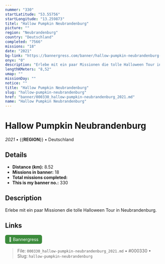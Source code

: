 ```yaml
---
nummer: "330"
startLatitude: "53.55756"
startLongitude: "13.259873"
titel: "Hallow Pumpkin Neubrandenburg"
picture: ""
region: "Neubrandenburg"
country: "Deutschland"
completed: "7566"
missions: "18"
date: "2021"
bg-link: "https://bannergress.com/banner/hallow-pumpkin-neubrandenburg-482b"
onyx: "0"
description: "Erlebe mit ein paar Missionen die tolle Halloween Tour in Neubrandenburg."
lengthKMeters: "8,52"
umap: ""
missionDay: ""
notice: ""
title: "Hallow Pumpkin Neubrandenburg"
slug: "hallow-pumpkin-neubrandenburg"
href: "banner/000330_hallow-pumpkin-neubrandenburg_2021.md"
name: "Hallow Pumpkin Neubrandenburg"
---
```

# Hallow Pumpkin Neubrandenburg

*2021* • {{__REGION__}} • Deutschland





## Details
- **Distance (km):** 8.52
- **Missions in banner:** 18
- **Total missions completed:** 
- **This is my banner no.:** 330



## Description
Erlebe mit ein paar Missionen die tolle Halloween Tour in Neubrandenburg.



## Links
<a href="https://bannergress.com/banner/hallow-pumpkin-neubrandenburg-482b" target="_blank" style="display:inline-block;margin-right:8px;padding:6px 12px;background:#3c8b3c;color:#fff;text-decoration:none;border-radius:6px;">🔗 Bannergress</a>



> File: `000330_hallow-pumpkin-neubrandenburg_2021.md` • #000330 • Slug: `hallow-pumpkin-neubrandenburg`
